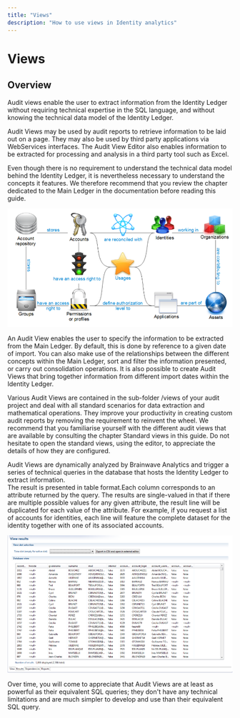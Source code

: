 ```yaml
---
title: "Views"
description: "How to use views in Identity analytics"
---
```


# Views

## Overview

Audit views enable the user to extract information from the Identity Ledger without requiring technical expertise in the SQL language, and without knowing the technical data model of the Identity Ledger.  

Audit Views may be used by audit reports to retrieve information to be laid out on a page. They may also be used by third party applications via WebServices interfaces. The Audit View Editor also enables information to be extracted for processing and analysis in a third party tool such as Excel.  

Even though there is no requirement to understand the technical data model behind the Identity Ledger, it is nevertheless necessary to understand the concepts it features. We therefore recommend that you review the chapter dedicated to the Main Ledger in the documentation before reading this guide.  

![Views](./images/5.png "Views")  

An Audit View enables the user to specify the information to be extracted from the Main Ledger. By default, this is done by reference to a given date of import. You can also make use of the relationships between the different concepts within the Main Ledger, sort and filter the information presented, or carry out consolidation operations. It is also possible to create Audit Views that bring together information from different import dates within the Identity Ledger.  

Various Audit Views are contained in the sub-folder /views of your audit project and deal with all standard scenarios for data extraction and mathematical operations. They improve your productivity in creating custom audit reports by removing the requirement to reinvent the wheel. We recommend that you familiarise yourself with the different audit views that are available by consulting the chapter Standard views in this guide. Do not hesitate to open the standard views, using the editor, to appreciate the details of how they are configured.  

Audit Views are dynamically analyzed by Brainwave Analytics and trigger a series of technical queries in the database that hosts the Identity Ledger to extract information.  
The result is presented in table format.Each column corresponds to an attribute returned by the query. The results are single-valued in that if there are multiple possible values for any given attribute, the result line will be duplicated for each value of the attribute. For example, if you request a list of accounts for identities, each line will feature the complete dataset for the identity together with one of its associated accounts.  

![Views](./images/4.png "Views")  

Over time, you will come to appreciate that Audit Views are at least as powerful as their equivalent SQL queries; they don't have any technical limitations and are much simpler to develop and use than their equivalent SQL query.
